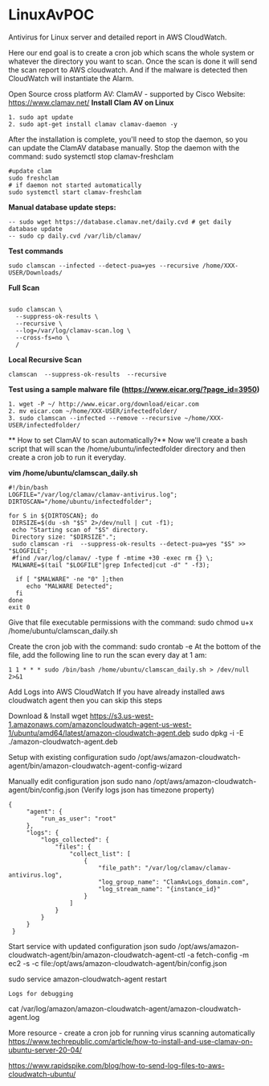 # LinuxAvPOC
Antivirus for Linux server and detailed report in AWS CloudWatch.

Here our end goal is to create a cron job which scans the whole system or whatever the directory you want to scan. Once the scan is done it will send the scan report to AWS cloudwatch. And if the malware is detected then CloudWatch will instantiate the Alarm.

Open Source cross platform AV: ClamAV - supported by Cisco
Website: https://www.clamav.net/
**Install Clam AV on Linux**
```
1. sudo apt update
2. sudo apt-get install clamav clamav-daemon -y
```
After the installation is complete, you'll need to stop the daemon, so you can update the ClamAV database manually. Stop the daemon with the command:
 sudo systemctl stop clamav-freshclam
```
#update clam
sudo freshclam 
# if daemon not started automatically
sudo systemctl start clamav-freshclam 
```
**Manual database update steps:**
```
-- sudo wget https://database.clamav.net/daily.cvd # get daily database update
-- sudo cp daily.cvd /var/lib/clamav/
```
**Test commands**
```
sudo clamscan --infected --detect-pua=yes --recursive /home/XXX-USER/Downloads/
```
**Full Scan**
```

sudo clamscan \
  --suppress-ok-results \
  --recursive \
  --log=/var/log/clamav-scan.log \
  --cross-fs=no \
  /
```

**Local Recursive Scan**
```
clamscan  --suppress-ok-results  --recursive  
 ```
 
**Test using a sample malware file (**https://www.eicar.org/?page_id=3950**)**
```
1. wget -P ~/ http://www.eicar.org/download/eicar.com
2. mv eicar.com ~/home/XXX-USER/infectedfolder/
3. sudo clamscan --infected --remove --recursive ~/home/XXX-USER/infectedfolder/
```

**
How to set ClamAV to scan automatically?**
Now we'll create a bash script that will scan the /home/ubuntu/infectedfolder directory and then create a cron job to run it everyday. 

**vim /home/ubuntu/clamscan_daily.sh**
```
#!/bin/bash
LOGFILE="/var/log/clamav/clamav-antivirus.log";
DIRTOSCAN="/home/ubuntu/infectedfolder";

for S in ${DIRTOSCAN}; do
 DIRSIZE=$(du -sh "$S" 2>/dev/null | cut -f1);
 echo "Starting scan of "$S" directory.
 Directory size: "$DIRSIZE".";
 sudo clamscan -ri  --suppress-ok-results --detect-pua=yes "$S" >> "$LOGFILE";
 #find /var/log/clamav/ -type f -mtime +30 -exec rm {} \;
 MALWARE=$(tail "$LOGFILE"|grep Infected|cut -d" " -f3);

  if [ "$MALWARE" -ne "0" ];then
     echo "MALWARE Detected";
  fi
done
exit 0
```

Give that file executable permissions with the command:
sudo chmod u+x /home/ubuntu/clamscan_daily.sh

Create the cron job with the command:
	sudo crontab -e
At the bottom of the file, add the following line to run the scan every day at 1 am:
```
1 1 * * * sudo /bin/bash /home/ubuntu/clamscan_daily.sh > /dev/null 2>&1
```
Add Logs into AWS CloudWatch 
	If you have already installed aws cloudwatch agent then you can skip this steps 

Download & Install
wget https://s3.us-west-1.amazonaws.com/amazoncloudwatch-agent-us-west-1/ubuntu/amd64/latest/amazon-cloudwatch-agent.deb
sudo dpkg -i -E ./amazon-cloudwatch-agent.deb

Setup with existing configuration
sudo /opt/aws/amazon-cloudwatch-agent/bin/amazon-cloudwatch-agent-config-wizard

Manually edit configuration json
sudo nano /opt/aws/amazon-cloudwatch-agent/bin/config.json	(Verify logs json has timezone property)
```
{
     "agent": {
         "run_as_user": "root"
     },
     "logs": {
         "logs_collected": {
             "files": {
                 "collect_list": [
                     {
                         "file_path": "/var/log/clamav/clamav-antivirus.log",
                         "log_group_name": "ClamAvLogs_domain.com",
                         "log_stream_name": "{instance_id}"
                     }
                 ]
             }
         }
     }
 }
```
Start service with updated configuration json
sudo /opt/aws/amazon-cloudwatch-agent/bin/amazon-cloudwatch-agent-ctl -a fetch-config -m ec2 -s -c file:/opt/aws/amazon-cloudwatch-agent/bin/config.json

sudo service amazon-cloudwatch-agent restart

	Logs for debugging
cat /var/log/amazon/amazon-cloudwatch-agent/amazon-cloudwatch-agent.log


More resource - create a cron job for running virus scanning automatically
https://www.techrepublic.com/article/how-to-install-and-use-clamav-on-ubuntu-server-20-04/

https://www.rapidspike.com/blog/how-to-send-log-files-to-aws-cloudwatch-ubuntu/

